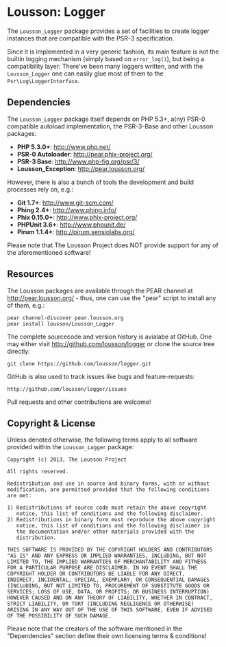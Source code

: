 Lousson: Logger
===============

The `Lousson_Logger` package provides a set of facilities to create logger
instances that are compatible with the PSR-3 specification.

Since it is implemented in a very generic fashion, its main feature is not
the builtin logging mechanism (simply based on `error_log()`), but being a
compatibility layer:
There've been many loggers written, and with the `Lousson_Logger` one can
easily glue most of them to the `Psr\Log\LoggerInterface`.


Dependencies
------------

The `Lousson_Logger` package itself depends on PHP 5.3+, a(ny) PSR-0
compatible autoload implementation, the PSR-3-Base and other Lousson
packages:

- **PHP 5.3.0+**:                           http://www.php.net/
- **PSR-0 Autoloader**:                     http://pear.phix-project.org/
- **PSR-3 Base**:                           http://www.php-fig.org/psr/3/
- **Lousson_Exception**:                    http://pear.lousson.org/

However, there is also a bunch of tools the development and build
processes rely on, e.g.:

- **Git 1.7+**:                             http://www.git-scm.com/
- **Phing 2.4+**:                           http://www.phing.info/
- **Phix 0.15.0+**:                         http://www.phix-project.org/
- **PHPUnit 3.6+**:                         http://www.phpunit.de/
- **Pirum 1.1.4+**:                         http://pirum.sensiolabs.org/

Please note that The Lousson Project does NOT provide support for any of
the aforementioned software!


Resources
---------

The Lousson packages are available through the PEAR channel at
http://pear.lousson.org/ - thus, one can use the "pear" script to
install any of them, e.g.:

	pear channel-discover pear.lousson.org
	pear install lousson/Lousson_Logger

The complete sourcecode and version history is avialabe at GitHub.
One may either visit http://github.com/lousson/logger or clone
the source tree directly:

	git clone https://github.com/lousson/logger.git

GitHub is also used to track issues like bugs and feature-requests:

	http://github.com/lousson/logger/issues

Pull requests and other contributions are welcome!


Copyright & License
-------------------

Unless denoted otherwise, the following terms apply to all software
provided within the `Lousson_Logger` package:

	Copyright (c) 2013, The Lousson Project

	All rights reserved.

	Redistribution and use in source and binary forms, with or without
	modification, are permitted provided that the following conditions
	are met:

	1) Redistributions of source code must retain the above copyright
	   notice, this list of conditions and the following disclaimer.
	2) Redistributions in binary form must reproduce the above copyright
	   notice, this list of conditions and the following disclaimer in
	   the documentation and/or other materials provided with the
	   distribution.

	THIS SOFTWARE IS PROVIDED BY THE COPYRIGHT HOLDERS AND CONTRIBUTORS
	"AS IS" AND ANY EXPRESS OR IMPLIED WARRANTIES, INCLUDING, BUT NOT
	LIMITED TO, THE IMPLIED WARRANTIES OF MERCHANTABILITY AND FITNESS
	FOR A PARTICULAR PURPOSE ARE DISCLAIMED. IN NO EVENT SHALL THE
	COPYRIGHT HOLDER OR CONTRIBUTORS BE LIABLE FOR ANY DIRECT,
	INDIRECT, INCIDENTAL, SPECIAL, EXEMPLARY, OR CONSEQUENTIAL DAMAGES
	(INCLUDING, BUT NOT LIMITED TO, PROCUREMENT OF SUBSTITUTE GOODS OR
	SERVICES; LOSS OF USE, DATA, OR PROFITS; OR BUSINESS INTERRUPTION)
	HOWEVER CAUSED AND ON ANY THEORY OF LIABILITY, WHETHER IN CONTRACT,
	STRICT LIABILITY, OR TORT (INCLUDING NEGLIGENCE OR OTHERWISE)
	ARISING IN ANY WAY OUT OF THE USE OF THIS SOFTWARE, EVEN IF ADVISED
	OF THE POSSIBILITY OF SUCH DAMAGE.

Please note that the creators of the software mentioned in the
"Dependencies" section define their own licensing terms & conditions!

